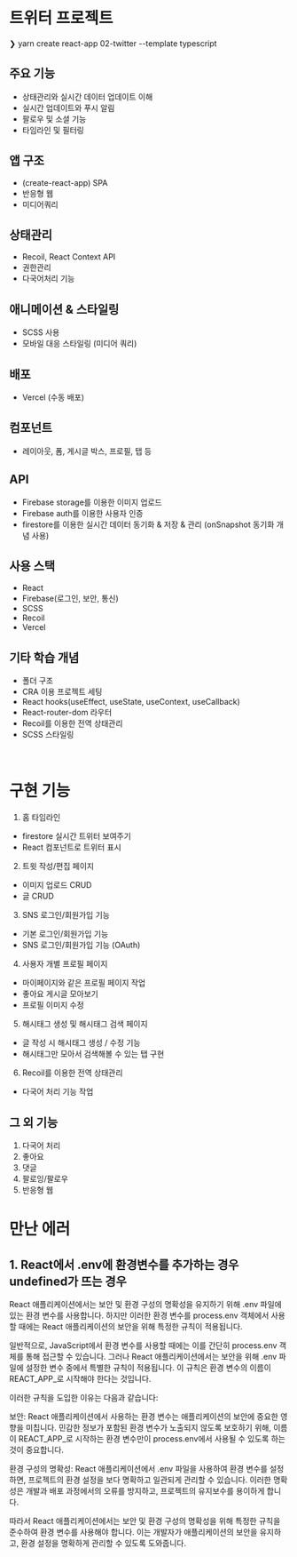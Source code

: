 # 트위터 프로젝트
❯ yarn create react-app 02-twitter --template typescript

## 주요 기능

- 상태관리와 실시간 데이터 업데이트 이해
- 실시간 업데이트와 푸시 알림
- 팔로우 및 소셜 기능
- 타임라인 및 필터링

## 앱 구조
- (create-react-app) SPA
- 반응형 웹
- 미디어쿼리

## 상태관리
- Recoil, React Context API
- 권한관리
- 다국어처리 기능

## 애니메이션 & 스타일링
- SCSS 사용
- 모바일 대응 스타일링 (미디어 쿼리)

## 배포
- Vercel (수동 배포)

## 컴포넌트
- 레이아웃, 폼, 게시글 박스, 프로필, 탭 등

## API
- Firebase storage를 이용한 이미지 업로드
- Firebase auth를 이용한 사용자 인증
- firestore를 이용한 실시간 데이터 동기화 & 저장 & 관리 (onSnapshot 동기화 개념 사용)

## 사용 스택
- React
- Firebase(로그인, 보안, 통신)
- SCSS
- Recoil
- Vercel

## 기타 학습 개념
- 폴더 구조
- CRA 이용 프로젝트 세팅
- React hooks(useEffect, useState, useContext, useCallback)
- React-router-dom 라우터
- Recoil를 이용한 전역 상태관리
- SCSS 스타일링

<br />

# 구현 기능
1. 홈 타임라인
- firestore 실시간 트위터 보여주기
- React 컴포넌트로 트위터 표시

2. 트윗 작성/편집 페이지
- 이미지 업로드 CRUD
- 글 CRUD

3. SNS 로그인/회원가입 기능
- 기본 로그인/회원가입 기능
- SNS 로그인/회원가입 기능 (OAuth)

4. 사용자 개별 프로필 페이지
- 마이페이지와 같은 프로필 페이지 작업
- 좋아요 게시글 모아보기
- 프로필 이미지 수정

5. 해시태그 생성 및 해시태그 검색 페이지
- 글 작성 시 해시태그 생성 / 수정 기능
- 해시태그만 모아서 검색해볼 수 있는 탭 구현

6. Recoil를 이용한 전역 상태관리
- 다국어 처리 기능 작업


## 그 외 기능
1. 다국어 처리
2. 좋아요
3. 댓글
4. 팔로잉/팔로우
5. 반응형 웹


# 만난 에러

## 1. React에서 .env에 환경변수를 추가하는 경우 undefined가 뜨는 경우

React 애플리케이션에서는 보안 및 환경 구성의 명확성을 유지하기 위해 .env 파일에 있는 환경 변수를 사용합니다. 하지만 이러한 환경 변수를 process.env 객체에서 사용할 때에는 React 애플리케이션의 보안을 위해 특정한 규칙이 적용됩니다.

일반적으로, JavaScript에서 환경 변수를 사용할 때에는 이를 간단히 process.env 객체를 통해 접근할 수 있습니다. 그러나 React 애플리케이션에서는 보안을 위해 .env 파일에 설정한 변수 중에서 특별한 규칙이 적용됩니다. 이 규칙은 환경 변수의 이름이 REACT_APP_로 시작해야 한다는 것입니다.

이러한 규칙을 도입한 이유는 다음과 같습니다:

보안: React 애플리케이션에서 사용하는 환경 변수는 애플리케이션의 보안에 중요한 영향을 미칩니다. 민감한 정보가 포함된 환경 변수가 노출되지 않도록 보호하기 위해, 이름이 REACT_APP_로 시작하는 환경 변수만이 process.env에서 사용될 수 있도록 하는 것이 중요합니다.

환경 구성의 명확성: React 애플리케이션에서 .env 파일을 사용하여 환경 변수를 설정하면, 프로젝트의 환경 설정을 보다 명확하고 일관되게 관리할 수 있습니다. 이러한 명확성은 개발과 배포 과정에서의 오류를 방지하고, 프로젝트의 유지보수를 용이하게 합니다.

따라서 React 애플리케이션에서는 보안 및 환경 구성의 명확성을 위해 특정한 규칙을 준수하여 환경 변수를 사용해야 합니다. 이는 개발자가 애플리케이션의 보안을 유지하고, 환경 설정을 명확하게 관리할 수 있도록 도와줍니다.
